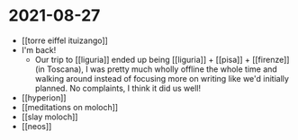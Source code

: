 # 2021-08-27

- [[torre eiffel ituizango]]
- I'm back!
  - Our trip to [[liguria]] ended up being [[liguria]] + [[pisa]] + [[firenze]] (in Toscana), I was pretty much wholly offline the whole time and walking around instead of focusing more on writing like we'd initially planned. No complaints, I think it did us well!
- [[hyperion]]
- [[meditations on moloch]]
- [[slay moloch]]
- [[neos]]